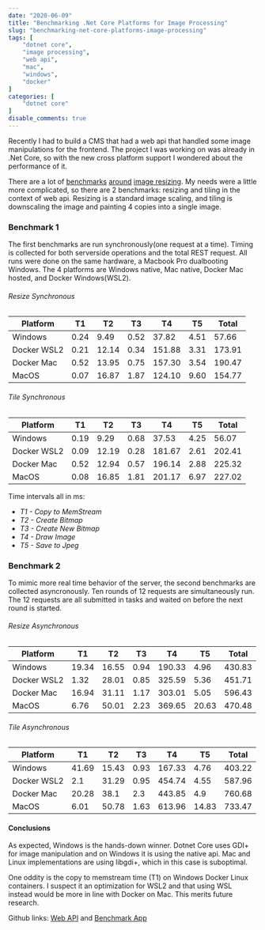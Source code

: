 ```yaml
---
date: "2020-06-09"
title: "Benchmarking .Net Core Platforms for Image Processing"
slug: "benchmarking-net-core-platforms-image-processing"
tags: [
    "dotnet core",
    "image processing",
    "web api",
    "mac",
    "windows",
    "docker"
]
categories: [
    "dotnet core"
]
disable_comments: true
---
```


Recently I had to build a CMS that had a web api that handled some image manipulations for the frontend. The project I was working on was already in .Net Core, so with the new cross platform support I wondered about the performance of it.

There are a lot of [benchmarks](https://devblogs.microsoft.com/dotnet/net-core-image-processing/) [around](https://www.imageflow.io/benchmarks/) [image resizing](https://awesomeopensource.com/project/saucecontrol/PhotoSauce). My needs were a little more complicated, so there are 2 benchmarks: resizing and tiling in the context of web api. Resizing is a standard image scaling, and tiling is downscaling the image and painting 4 copies into a single image.

### Benchmark 1

The first benchmarks are run synchronously(one request at a time). Timing is collected for both serverside operations and the total REST request. All runs were done on the same hardware, a Macbook Pro dualbooting Windows. The 4 platforms are Windows native, Mac native, Docker Mac hosted, and Docker Windows(WSL2).

###### Resize Synchronous

| Platform    | T1   | T2    | T3   | T4     | T5   | Total  |
| ----------- | ---- | ----- | ---- | ------ | ---- | ------ |
| Windows     | 0.24 | 9.49  | 0.52 | 37.82  | 4.51 | 57.66  |
| Docker WSL2 | 0.21 | 12.14 | 0.34 | 151.88 | 3.31 | 173.91 |
| Docker Mac  | 0.52 | 13.95 | 0.75 | 157.30 | 3.54 | 190.47 |
| MacOS       | 0.07 | 16.87 | 1.87 | 124.10 | 9.60 | 154.77 |

###### Tile Synchronous

| Platform    | T1   | T2    | T3   | T4     | T5   | Total  |
| ----------- | ---- | ----- | ---- | ------ | ---- | ------ |
| Windows     | 0.19 | 9.29  | 0.68 | 37.53  | 4.25 | 56.07  |
| Docker WSL2 | 0.09 | 12.19 | 0.28 | 181.67 | 2.61 | 202.41 |
| Docker Mac  | 0.52 | 12.94 | 0.57 | 196.14 | 2.88 | 225.32 |
| MacOS       | 0.08 | 16.85 | 1.81 | 201.17 | 6.97 | 227.02 |

Time intervals all in ms:

* _T1 - Copy to MemStream_
* _T2 - Create Bitmap_
* _T3 - Create New Bitmap_
* _T4 - Draw Image_
* _T5 - Save to Jpeg_

### Benchmark 2

To mimic more real time behavior of the server, the second benchmarks are collected asyncronously. Ten rounds of 12 requests are simultaneously run. The 12 requests are all submitted in tasks and waited on before the next round is started. 

###### Resize Asynchronous

| Platform    | T1    | T2    | T3   | T4     | T5    | Total  |
| ----------- | ----- | ----- | ---- | ------ | ----- | ------ |
| Windows     | 19.34 | 16.55 | 0.94 | 190.33 | 4.96  | 430.83 |
| Docker WSL2 | 1.32  |	28.01 |	0.85 | 325.59 | 5.36  | 451.71 |
| Docker Mac  | 16.94 | 31.11 | 1.17 | 303.01 | 5.05  | 596.43 |
| MacOS       | 6.76  | 50.01 | 2.23 | 369.65 | 20.63 | 470.48 |

###### Tile Asynchronous

| Platform    | T1    | T2    | T3   | T4     | T5    | Total  |
| ----------- | ----- | ----- | ---- | ------ | ----- | ------ |
| Windows     | 41.69 | 15.43 | 0.93 | 167.33 | 4.76  | 403.22 |
| Docker WSL2 | 2.1   |	31.29 | 0.95 | 454.74 | 4.55  | 587.96 |
| Docker Mac  | 20.28 | 38.1  | 2.3  | 443.85 | 4.9   | 760.68 |
| MacOS       | 6.01  | 50.78 | 1.63 | 613.96 | 14.83 | 733.47 |

#### Conclusions

As expected, Windows is the hands-down winner. Dotnet Core uses GDI+ for image manipulation and on Windows it is using the native api. Mac and Linux implementations are using libgdi+, which in this case is suboptimal. 

One oddity is the copy to memstream time (T1) on Windows Docker Linux containers. I suspect it an optimization for WSL2 and that using WSL instead would be more in line with Docker on Mac. This merits future research.

Github links: [Web API](https://github.com/mkehoe/dotnetcore-imageprocessing) and [Benchmark App](https://github.com/mkehoe/benchmark-imageprocessing)
